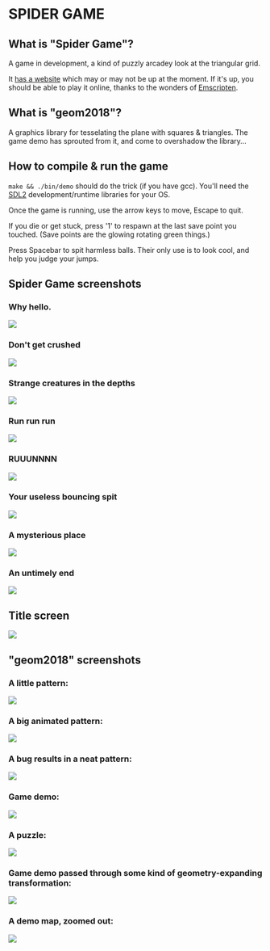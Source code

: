 # SPIDER GAME


## What is "Spider Game"?

A game in development, a kind of puzzly arcadey look at the triangular grid.

It [has a website](http://depths.bayersglassey.com) which may or may not be up at the moment.
If it's up, you should be able to play it online, thanks to the wonders of
[Emscripten](https://emscripten.org/).


## What is "geom2018"?

A graphics library for tesselating the plane with squares & triangles.
The game demo has sprouted from it, and come to overshadow the library...


## How to compile & run the game

``make && ./bin/demo`` should do the trick (if you have gcc).
You'll need the [SDL2](https://www.libsdl.org/) development/runtime libraries for your OS.

Once the game is running, use the arrow keys to move, Escape to quit.

If you die or get stuck, press '1' to respawn at the last save point you touched.
(Save points are the glowing rotating green things.)

Press Spacebar to spit harmless balls.
Their only use is to look cool, and help you judge your jumps.


## Spider Game screenshots

### Why hello.
![](/img/start_0.gif)

### Don't get crushed
![](/img/big_0.gif)

### Strange creatures in the depths
![](/img/jungle_0.gif)

### Run run run
![](/img/jungle_1.gif)

### RUUUNNNN
![](/img/jungle_2.gif)

### Your useless bouncing spit
![](/img/map1_0.gif)

### A mysterious place
![](/img/screen7.png)

### An untimely end
![](/img/screen8.png)

## Title screen
![](/img/screens2020/title.png)


## "geom2018" screenshots

### A little pattern:
![](/img/screen4.png)

### A big animated pattern:
![](/img/screen3.png)

### A bug results in a neat pattern:
![](/img/screen1.png)

### Game demo:
![](/img/screen2.png)

### A puzzle:
![](/img/demo1.png)

### Game demo passed through some kind of geometry-expanding transformation:
![](/img/screen5.png)

### A demo map, zoomed out:
![](/img/demo2.png)


